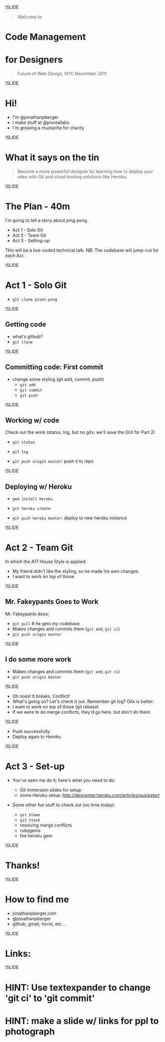 !SLIDE
> Welcome to
# Code Management
# for Designers
> Future of Web Design, NYC
> November 2011

!SLIDE
# Hi!

- I'm @jonathanpberger
- I make stuff at @pivotallabs
- I'm growing a mustache for charity

!SLIDE
# What it says on the tin
> Become a more powerful designer by learning how to deploy your sites with Git and cloud hosting solutions like Heroku.

!SLIDE
# The Plan - 40m

I'm going to tell a story about ping pong.

- Act 1 - Solo Git
- Act 2 - Team Git
- Act 3 - Setting-up

This will be a live-coded technical talk.
NB: The codebase will jump-cut for each Act.

!SLIDE
# Act 1 - Solo Git
- `git clone pivot-pong`

!SLIDE
## Getting code
  - what's github?
  - `git clone`

!SLIDE
## Committing code: First commit
- change some styling (git add, commit, push)
  - `git add`
  - `git commit`
  - `git push`

!SLIDE
## Working w/ code
Check out the work
(status, log, but no gitx; we'll save the GUI for Part 2)  

- `git status`
- `git log`

- `git push origin master`: push it to repo


!SLIDE
## Deploying w/ Heroku
- `gem install heroku`
- `git heroku create`

- `git push heroku master`: deploy to new heroku instance

!SLIDE
# Act 2 - Team Git

In which the A17 House Style is applied.

- My friend didn't like the styling, so he made his own changes.
- I want to work on top of those.

!SLIDE
## Mr. Fakeypants Goes to Work
Mr. Fakeypants does: 

- `git pull` # he gets my codebase
- Makes changes and commits them (`git add`, `git ci`)
- `git push origin master`

!SLIDE
## I do some more work
- Makes changes and commits them (`git add`, `git ci`)
- `git push origin master`

!SLIDE

- Oh noes! It breaks. Conflict!
- What's going on? Let's check it out. Remember git log? Gitx is better.
- I want to work on top of those (git rebase)
- If we were to do merge conflicts, they'd go here. but don't do them.

!SLIDE

- Push successfully.
- Deploy again to Heroku.

!SLIDE
# Act 3 - Set-up
- You've seen me do it; here's what you need to do:
  - Git Immersion slides for setup
  - some Heroku setup: http://devcenter.heroku.com/articles/quickstart

- Some other fun stuff to check out (no time today):
  - `git blame`
  - `git stash`
  - resolving merge conflicts
  - rubygems
  - the heroku gem

!SLIDE
# Thanks!

!SLIDE
# How to find me
- jonathanpberger.com
- @jonathanpberger
- github, gmail, forrst, etc...

!SLIDE
# Links:


!SLIDE
# HINT: Use textexpander to change 'git ci' to 'git commit'
# HINT: make a slide w/ links for ppl to photograph